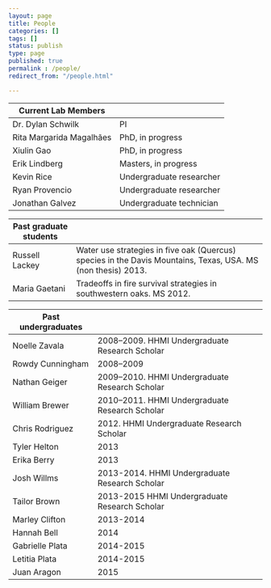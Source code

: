 ```yaml
---
layout: page
title: People
categories: []
tags: []
status: publish
type: page
published: true
permalink : /people/
redirect_from: "/people.html"

---
```


| Current Lab Members          |                                                                                                      |
| ---------------------------- | ---------------------------------------------------------------------------------------------------- |
| Dr. Dylan Schwilk            | PI                                                                                                   |
| Rita Margarida Magalhães     | PhD, in progress                                                                                     |
| Xiulin Gao                   | PhD, in progress                                                                                     |
| Erik Lindberg                | Masters, in progress                                                                                 |
| Kevin Rice                   | Undergraduate researcher                                                                             |
| Ryan Provencio               | Undergraduate researcher                                                                             |
| Jonathan Galvez              | Undergraduate technician                                                                             |

| Past graduate students      |                                                                                                              |
| --------------------------- | ------------------------------------------------------------------------------------------------------------ |
| Russell Lackey              | Water use strategies in five oak (Quercus) species in the Davis Mountains, Texas, USA. MS (non thesis) 2013. |
| Maria Gaetani               | Tradeoffs in fire survival strategies in southwestern oaks. MS 2012.                                         |

| Past undergraduates         |                                                                                                     |
| --------------------------- | --------------------------------------------------------------------------------------------------- |
| Noelle Zavala               | 2008–2009. HHMI Undergraduate Research Scholar                                                      |
| Rowdy Cunningham            | 2008–2009                                                                                           |
| Nathan Geiger               | 2009–2010. HHMI Undergraduate Research Scholar                                                      |
| William Brewer              | 2010–2011. HHMI Undergraduate Research Scholar                                                      |
| Chris Rodriguez             | 2012. HHMI Undergraduate Research Scholar                                                           |
| Tyler Helton                | 2013                                                                                                |
| Erika Berry                 | 2013                                                                                                |
| Josh Willms                 | 2013-2014. HHMI Undergraduate Research Scholar                                                      |
| Tailor Brown                | 2013-2015 HHMI Undergraduate Research Scholar                                                       |
| Marley Clifton              | 2013-2014                                                                                           |
| Hannah Bell                 | 2014                                                                                                |
| Gabrielle Plata             | 2014-2015                                                                                           |
| Letitia Plata               | 2014-2015                                                                                           |
| Juan Aragon                 | 2015
